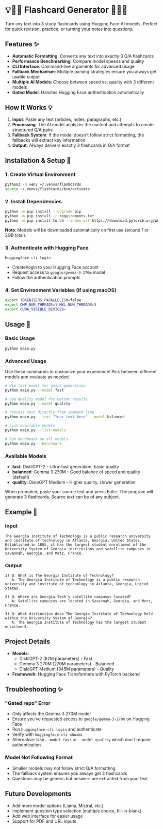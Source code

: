 # 💡📝📖 Flashcard Generator 📖📝💡

Turn any text into 3 study flashcards using Hugging Face AI models. Perfect for quick revision, practice, or turning your notes into questions.

## Features ✨

- **Automatic Formatting**: Converts any text into exactly 3 Q/A flashcards
- **Performance Benchmarking**: Compare model speeds and quality
- **CLI Interface**: Command-line arguments for advanced usage
- **Fallback Mechanism**: Multiple parsing strategies ensure you always get usable output
- **Multiple AI Models**: Choose between speed vs. quality with 3 different models
- **Gated Model**: Handles Hugging Face authentication automatically

## How It Works 💡

1. **Input**: Paste any text (articles, notes, paragraphs, etc.)
2. **Processing**: The AI model analyzes the content and attempts to create structured Q/A pairs
3. **Fallback System**: If the model doesn't follow strict formatting, the fallbacks will extract key information
4. **Output**: Always delivers exactly 3 flashcards in Q/A format

## Installation & Setup 🚀

### 1. Create Virtual Environment
```bash
python3 -m venv ~/.venvs/flashcards
source ~/.venvs/flashcards/bin/activate
```

### 2. Install Dependencies
```bash
python -m pip install --upgrade pip
python -m pip install -r requirements.txt
python -m pip install torch --index-url https://download.pytorch.org/whl/cpu
```

**Note**: Models will be downloaded automatically on first use (around 1 or 2GB total).

### 3. Authenticate with Hugging Face
```bash
huggingface-cli login
```
- Create/login to your Hugging Face account
- Request access to `google/gemma-3-270m` model
- Follow the authentication prompts

### 4. Set Environment Variables (if using macOS)
```bash
export TOKENIZERS_PARALLELISM=false
export OMP_NUM_THREADS=1 MKL_NUM_THREADS=1
export CUDA_VISIBLE_DEVICES=
```

## Usage 📝

### Basic Usage
```bash
python main.py
```

### Advanced Usage
Use these commands to customize your experience! Pick between different models and evaluate as needed.

```bash
# Use fast model for quick generation
python main.py --model fast

# Use quality model for better results
python main.py --model quality

# Process text directly from command line
python main.py --text "Your text here" --model balanced

# List available models
python main.py --list-models

# Run benchmark on all models
python main.py --benchmark
```

### Available Models
- **fast**: DistilGPT-2 - Ultra-fast generation, basic quality
- **balanced**: Gemma 3 270M - Good balance of speed and quality (default)
- **quality**: DialoGPT Medium - Higher quality, slower generation

When prompted, paste your source text and press Enter. The program will generate 3 flashcards. Source text can be of any subject.

## Example 🐝

### Input
```
The Georgia Institute of Technology is a public research university and institute of technology in Atlanta, Georgia, United States. Established in 1885, it has the largest student enrollment of the University System of Georgia institutions and satellite campuses in Savannah, Georgia, and Metz, France.
```

### Output
```
1) Q: What is The Georgia Institute of Technology?
   A: The Georgia Institute of Technology is a public research university and institute of technology in Atlanta, Georgia, United States.

2) Q: Where are Georgia Tech's satellite campuses located?
   A: Satellite campuses are located in Savannah, Georgia, and Metz, France.

3) Q: What distinction does The Georgia Institute of Technology hold within the University System of Georgia?
   A: The Georgia Institute of Technology has the largest student enrollment.
```

## Project Details 

- **Models**: 
  - DistilGPT-2 (82M parameters) - Fast
  - Gemma 3 270M (270M parameters) - Balanced  
  - DialoGPT Medium (345M parameters) - Quality
- **Framework**: Hugging Face Transformers with PyTorch backend

## Troubleshooting ✨

### "Gated repo" Error
- Only affects the Gemma 3 270M model
- Ensure you've requested access to `google/gemma-3-270m` on Hugging Face
- Run `huggingface-cli login` and authenticate
- Verify with `huggingface-cli whoami`
- Alternative: Use `--model fast` or `--model quality` which don't require authentication

### Model Not Following Format
- Smaller models may not follow strict Q/A formatting
- The fallback system ensures you always get 3 flashcards
- Questions may be generic but answers are extracted from your text

## Future Developments
- Add more model options (Llama, Mistral, etc.)
- Implement question type selection (multiple choice, fill-in-blank)
- Add web interface for easier usage
- Support for PDF and URL inputs
